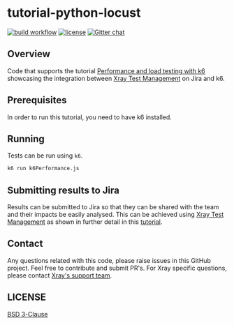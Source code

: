 # tutorial-python-locust

[![build workflow](https://github.com/Xray-App/tutorial-js-k6/actions/workflows/main.yml/badge.svg)](https://github.com/Xray-App/tutorial-js-k6/actions/workflows/main.yml)
[![license](https://img.shields.io/badge/License-BSD%203--Clause-green.svg)](https://opensource.org/licenses/BSD-3-Clause)
[![Gitter chat](https://badges.gitter.im/gitterHQ/gitter.png)](https://gitter.im/Xray-App/community)

## Overview

Code that supports the tutorial [Performance and load testing with k6](https://docs.getxray.app/display/XRAYCLOUD/Performance+and+load+testing+with+k6) showcasing the integration between [Xray Test Management](https://www.getxray.app/) on Jira and k6.

## Prerequisites

In order to run this tutorial, you need to have k6 installed.

## Running

Tests can be run using `k6`.

```bash
k6 run k6Performance.js
```

## Submitting results to Jira

Results can be submitted to Jira so that they can be shared with the team and their impacts be easily analysed.
This can be achieved using [Xray Test Management](https://www.getxray.app/) as shown in further detail in this [tutorial](https://docs.getxray.app/display/XRAYCLOUD/Performance+and+load+testing+with+k6).

## Contact

Any questions related with this code, please raise issues in this GitHub project. Feel free to contribute and submit PR's.
For Xray specific questions, please contact [Xray's support team](https://jira.getxray.app/servicedesk/customer/portal/2).

## LICENSE

[BSD 3-Clause](LICENSE)